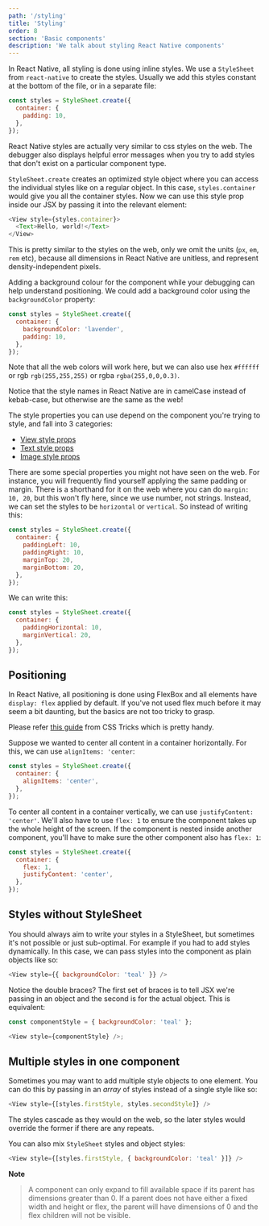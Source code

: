 ```yaml
---
path: '/styling'
title: 'Styling'
order: 8
section: 'Basic components'
description: 'We talk about styling React Native components'
---
```


In React Native, all styling is done using inline styles. We use a `StyleSheet` from `react-native` to create the styles. Usually we add this styles constant at the bottom of the file, or in a separate file:

```js
const styles = StyleSheet.create({
  container: {
    padding: 10,
  },
});
```

React Native styles are actually very similar to css styles on the web. The debugger also displays helpful error messages when you try to add styles that don't exist on a particular component type.

`StyleSheet.create` creates an optimized style object where you can access the individual styles like on a regular object. In this case, `styles.container` would give you all the container styles. Now we can use this style prop inside our JSX by passing it into the relevant element:

```js
<View style={styles.container}>
  <Text>Hello, world!</Text>
</View>
```

This is pretty similar to the styles on the web, only we omit the units (`px`, `em`, `rem` etc), because all dimensions in React Native are unitless, and represent density-independent pixels.

Adding a background colour for the component while your debugging can help understand positioning. We could add a background color using the `backgroundColor` property:

```js
const styles = StyleSheet.create({
  container: {
    backgroundColor: 'lavender',
    padding: 10,
  },
});
```

Note that all the web colors will work here, but we can also use hex `#ffffff` or rgb `rgb(255,255,255)` or rgba `rgba(255,0,0,0.3)`.

Notice that the style names in React Native are in camelCase instead of kebab-case, but otherwise are the same as the web!

The style properties you can use depend on the component you're trying to style, and fall into 3 categories:

- [View style props](https://reactnative.dev/docs/view-style-props)
- [Text style props](https://reactnative.dev/docs/text-style-props)
- [Image style props](https://reactnative.dev/docs/image-style-props)

There are some special properties you might not have seen on the web. For instance, you will frequently find yourself applying the same padding or margin. There is a shorthand for it on the web where you can do `margin: 10, 20`, but this won't fly here, since we use number, not strings. Instead, we can set the styles to be `horizontal` or `vertical`. So instead of writing this:

```js
const styles = StyleSheet.create({
  container: {
    paddingLeft: 10,
    paddingRight: 10,
    marginTop: 20,
    marginBottom: 20,
  },
});
```

We can write this:

```js
const styles = StyleSheet.create({
  container: {
    paddingHorizontal: 10,
    marginVertical: 20,
  },
});
```

## Positioning

In React Native, all positioning is done using FlexBox and all elements have `display: flex` applied by default. If you've not used flex much before it may seem a bit daunting, but the basics are not too tricky to grasp.

Please refer [this guide](https://css-tricks.com/snippets/css/a-guide-to-flexbox/) from CSS Tricks which is pretty handy.

Suppose we wanted to center all content in a container horizontally. For this, we can use `alignItems: 'center`:

```js
const styles = StyleSheet.create({
  container: {
    alignItems: 'center',
  },
});
```

To center all content in a container vertically, we can use `justifyContent: 'center'`. We'll also have to use `flex: 1` to ensure the component takes up the whole height of the screen. If the component is nested inside another component, you'll have to make sure the other component also has `flex: 1`:

```js
const styles = StyleSheet.create({
  container: {
    flex: 1,
    justifyContent: 'center',
  },
});
```

## Styles without StyleSheet

You should always aim to write your styles in a StyleSheet, but sometimes it's not possible or just sub-optimal. For example if you had to add styles dynamically. In this case, we can pass styles into the component as plain objects like so:

```js
<View style={{ backgroundColor: 'teal' }} />
```

Notice the double braces? The first set of braces is to tell JSX we're passing in an object and the second is for the actual object. This is equivalent:

```js
const componentStyle = { backgroundColor: 'teal' };

<View style={componentStyle} />;
```

## Multiple styles in one component

Sometimes you may want to add multiple style objects to one element. You can do this by passing in an _array_ of styles instead of a single style like so:

```js
<View style={[styles.firstStyle, styles.secondStyle]} />
```

The styles cascade as they would on the web, so the later styles would override the former if there are any repeats.

You can also mix `StyleSheet` styles and object styles:

```js
<View style={[styles.firstStyle, { backgroundColor: 'teal' }]} />
```

**Note**

> A component can only expand to fill available space if its parent has dimensions greater than 0. If a parent does not have either a fixed width and height or flex, the parent will have dimensions of 0 and the flex children will not be visible.
